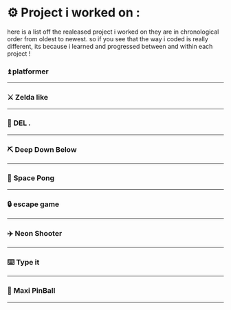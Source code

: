 # ⚙️ __Project i worked on :__ 
here is a list off the realeased project i worked on
they are in chronological order from oldest to newest.
so if you see that the way i coded is really different, its because i learned and progressed between and within each project !

### ⏫ __platformer__
___
### ⚔️ __Zelda like__
___
### 👊 __DEL *.*__
___
### ⛏️ __Deep Down Below__
___
### 🏐 __Space Pong__
___
### 🔒 __escape game__
___
### ✈️ __Neon Shooter__
___
### ⌨️ __Type it__
___
### 🏏 __Maxi PinBall__
___

